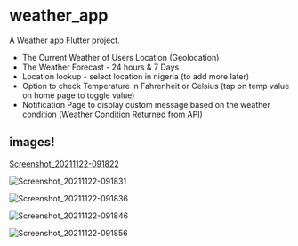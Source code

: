 # weather_app

A Weather app Flutter project.

- The Current Weather of Users Location (Geolocation)
- The Weather Forecast - 24 hours & 7 Days
- Location lookup - select location in nigeria (to add more later)
- Option to check Temperature in Fahrenheit or Celsius (tap on temp value on home page to toggle value)
- Notification Page to display custom message based on the weather condition (Weather Condition Returned from API)


## images!
[Screenshot_20211122-091822](https://user-images.githubusercontent.com/64818550/142831398-7e8aba0d-2cdb-4490-86c2-7e7e86fbc1a9.png)



![Screenshot_20211122-091831](https://user-images.githubusercontent.com/64818550/142831335-59a3ac22-985c-4588-926e-d6c5d0de303a.png)

![Screenshot_20211122-091836](https://user-images.githubusercontent.com/64818550/142831350-f9e9e9c3-6989-4519-81ad-c21ca2828dff.png)

![Screenshot_20211122-091846](https://user-images.githubusercontent.com/64818550/142831358-a978e7f9-7be4-43ac-bdeb-2c254f44662e.png)

![Screenshot_20211122-091856](https://user-images.githubusercontent.com/64818550/142831372-a3f6da62-0fdd-48e0-a239-49d32bcb9a85.png)


